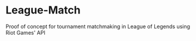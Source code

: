 # League-Match
Proof of concept for tournament matchmaking in League of Legends using Riot Games' API
